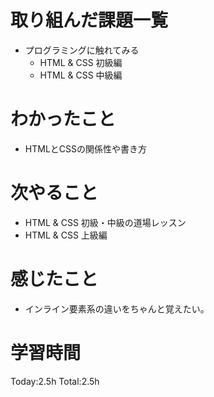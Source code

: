 # 取り組んだ課題一覧 
- プログラミングに触れてみる
  - HTML & CSS 初級編
  - HTML & CSS 中級編
# わかったこと
- HTMLとCSSの関係性や書き方
# 次やること
- HTML & CSS 初級・中級の道場レッスン
- HTML & CSS 上級編
# 感じたこと
- インライン要素系の違いをちゃんと覚えたい。
# 学習時間
Today:2.5h
Total:2.5h
